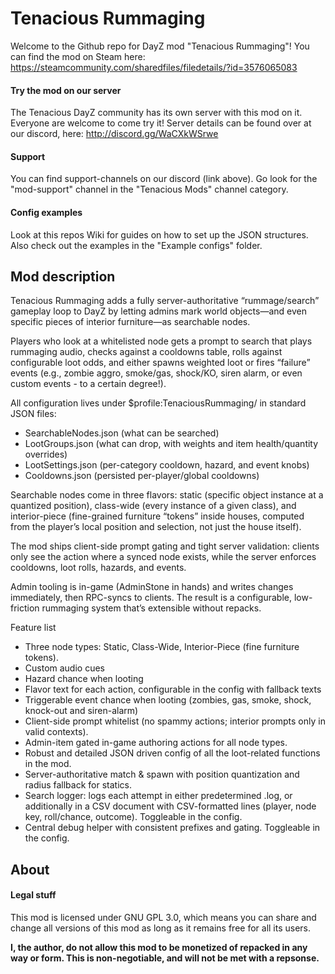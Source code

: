 # Tenacious Rummaging
Welcome to the Github repo for DayZ mod "Tenacious Rummaging"! You can find the mod on Steam here: https://steamcommunity.com/sharedfiles/filedetails/?id=3576065083

#### Try the mod on our server
The Tenacious DayZ community has its own server with this mod on it. Everyone are welcome to come try it! Server details can be found over at our discord, here: http://discord.gg/WaCXkWSrwe

#### Support
You can find support-channels on our discord (link above). Go look for the "mod-support" channel in the "Tenacious Mods" channel category.

#### Config examples
Look at this repos Wiki for guides on how to set up the JSON structures. Also check out the examples in the "Example configs" folder.

## Mod description

Tenacious Rummaging adds a fully server-authoritative “rummage/search” gameplay loop to DayZ by letting admins mark world objects—and even specific pieces of interior furniture—as searchable nodes.

Players who look at a whitelisted node gets a prompt to search that plays rummaging audio, checks against a cooldowns table, rolls against configurable loot odds, and either spawns weighted loot or fires “failure” events (e.g., zombie aggro, smoke/gas, shock/KO, siren alarm, or even custom events - to a certain degree!).

All configuration lives under $profile:TenaciousRummaging/ in standard JSON files:
* SearchableNodes.json (what can be searched)
* LootGroups.json (what can drop, with weights and item health/quantity overrides)
* LootSettings.json (per-category cooldown, hazard, and event knobs)
* Cooldowns.json (persisted per-player/global cooldowns)

Searchable nodes come in three flavors: static (specific object instance at a quantized position), class-wide (every instance of a given class), and interior-piece (fine-grained furniture “tokens” inside houses, computed from the player’s local position and selection, not just the house itself).

The mod ships client-side prompt gating and tight server validation: clients only see the action where a synced node exists, while the server enforces cooldowns, loot rolls, hazards, and events.

Admin tooling is in-game (AdminStone in hands) and writes changes immediately, then RPC-syncs to clients. The result is a configurable, low-friction rummaging system that’s extensible without repacks.

Feature list

* Three node types: Static, Class-Wide, Interior-Piece (fine furniture tokens).
* Custom audio cues
* Hazard chance when looting
* Flavor text for each action, configurable in the config with fallback texts
* Triggerable event chance when looting (zombies, gas, smoke, shock, knock-out and siren-alarm)
* Client-side prompt whitelist (no spammy actions; interior prompts only in valid contexts).
* Admin-item gated in-game authoring actions for all node types.
* Robust and detailed JSON driven config of all the loot-related functions in the mod.
* Server-authoritative match & spawn with position quantization and radius fallback for statics.
* Search logger: logs each attempt in either predetermined .log, or additionally in a CSV document with CSV-formatted lines (player, node key, roll/chance, outcome). Toggleable in the config.
* Central debug helper with consistent prefixes and gating. Toggleable in the config.

## About


#### Legal stuff
This mod is licensed under GNU GPL 3.0, which means you can share and change all versions of this mod as long as it remains free for all its users.

**I, the author, do not allow this mod to be monetized of repacked in any way or form. This is non-negotiable, and will not be met with a repsonse.**

